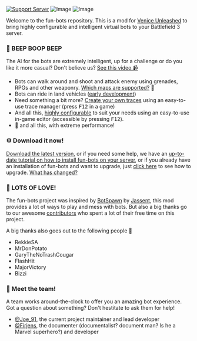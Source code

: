 [![Support Server](https://img.shields.io/discord/862736286774198322.svg?label=Discord&logo=Discord&colorB=7289da&style=for-the-badge)](https://discord.gg/K44VsQsKnx)
![Image](https://img.shields.io/github/downloads/Joe91/fun-bots/total?style=for-the-badge)
![Image](https://img.shields.io/github/stars/Joe91/fun-bots?style=for-the-badge)

Welcome to the fun-bots repository. This is a mod for [Venice Unleashed](https://veniceunleashed.net/) to bring highly configurable and intelligent virtual bots to your Battlefield 3 server.

### :robot: BEEP BOOP BEEP
The AI for the bots are extremely intelligent, up for a challenge or do you like it more casual? Don't believe us? [See this video 📹](https://www.youtube.com/watch?v=pg7O2VW70ZA)
- Bots can walk around and shoot and attack enemy using grenades, RPGs and other weaponry. [Which maps are supported?](https://github.com/Joe91/fun-bots/wiki/Supported-maps) 🔫
- Bots can ride in land vehicles ([early development](https://github.com/Joe91/fun-bots/projects/2))
- Need something a bit more? [Create your own traces](https://github.com/Joe91/fun-bots/wiki/Traces) using an easy-to-use trace manager (press <kbd>F12</kbd> in a game)
- And all this, [highly configurable](https://github.com/Joe91/fun-bots/wiki/Basic-Configuration) to suit your needs using an easy-to-use in-game editor (accessible by pressing <kbd>F12</kbd>).
- 🚀 and all this, with extreme performance!

### ⚙️ Download it now!
[Download the latest version](https://github.com/Joe91/fun-bots/releases), or if you need some help, we have an [up-to-date tutorial on how to install fun-bots on your server](https://github.com/Joe91/fun-bots/wiki/basic-installation), or if you already have an installation of fun-bots and want to upgrade, just [click here](https://github.com/Joe91/fun-bots/wiki/upgrading) to see how to upgrade. [What has changed?](https://github.com/Joe91/fun-bots/blob/master/.github/CHANGELOG.md)

### :smiling_face_with_three_hearts: LOTS OF LOVE!
The fun-bots project was inspired by [BotSpawn](https://github.com/J4nssent/VU-Mods/tree/master/BotSpawn "Original Mod by Jassent") by [Jassent](https://github.com/J4nssent "Jassent"), this mod provides a lot of ways to play and mess with bots. But also a big thanks go to our awesome [contributors](https://github.com/Joe91/fun-bots/graphs/contributors) who spent a lot of their free time on this project.

A big thanks also goes out to the following people 💌
- RekkieSA
- MrDonPotato
- GaryTheNoTrashCougar
- FlashHit
- MajorVictory
- Bizzi

### 👑 Meet the team!
A team works around-the-clock to offer you an amazing bot experience. Got a question about something? Don't hestitate to ask them for help!

- [@Joe_91](https://github.com/Joe91), the current project maintainer and lead developer
- [@Firjens](https://github.com/Joe91), the documenter (documentalist? document man? Is he a Marvel superhero?) and developer

